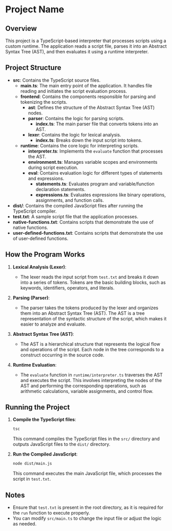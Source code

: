 # Project Name

## Overview

This project is a TypeScript-based interpreter that processes scripts using a custom runtime. The application reads a script file, parses it into an Abstract Syntax Tree (AST), and then evaluates it using a runtime interpreter.

## Project Structure

- **src**: Contains the TypeScript source files.
  - **main.ts**: The main entry point of the application. It handles file reading and initiates the script evaluation process.
  - **frontend**: Contains the components responsible for parsing and tokenizing the scripts.
    - **ast**: Defines the structure of the Abstract Syntax Tree (AST) nodes.
    - **parser**: Contains the logic for parsing scripts.
      - **index.ts**: The main parser file that converts tokens into an AST.
    - **lexer**: Contains the logic for lexical analysis.
      - **index.ts**: Breaks down the input script into tokens.
  - **runtime**: Contains the core logic for interpreting scripts.
    - **interpreter.ts**: Implements the `evaluate` function that processes the AST.
    - **environment.ts**: Manages variable scopes and environments during script execution.
    - **eval**: Contains evaluation logic for different types of statements and expressions.
      - **statements.ts**: Evaluates program and variable/function declaration statements.
      - **expressions.ts**: Evaluates expressions like binary operations, assignments, and function calls.
- **dist/**: Contains the compiled JavaScript files after running the TypeScript compiler.
- **test.txt**: A sample script file that the application processes.
- **native-functions.txt**: Contains scripts that demonstrate the use of native functions.
- **user-defined-functions.txt**: Contains scripts that demonstrate the use of user-defined functions.

## How the Program Works

1. **Lexical Analysis (Lexer)**: 
   - The lexer reads the input script from `test.txt` and breaks it down into a series of tokens. Tokens are the basic building blocks, such as keywords, identifiers, operators, and literals.

2. **Parsing (Parser)**:
   - The parser takes the tokens produced by the lexer and organizes them into an Abstract Syntax Tree (AST). The AST is a tree representation of the syntactic structure of the script, which makes it easier to analyze and evaluate.

3. **Abstract Syntax Tree (AST)**:
   - The AST is a hierarchical structure that represents the logical flow and operations of the script. Each node in the tree corresponds to a construct occurring in the source code.

4. **Runtime Evaluation**:
   - The `evaluate` function in `runtime/interpreter.ts` traverses the AST and executes the script. This involves interpreting the nodes of the AST and performing the corresponding operations, such as arithmetic calculations, variable assignments, and control flow.

## Running the Project

1. **Compile the TypeScript files**:

   ```bash
   tsc
   ```

   This command compiles the TypeScript files in the `src/` directory and outputs JavaScript files to the `dist/` directory.

2. **Run the Compiled JavaScript**:

   ```bash
   node dist/main.js
   ```

   This command executes the main JavaScript file, which processes the script in `test.txt`.

## Notes

- Ensure that `test.txt` is present in the root directory, as it is required for the `run` function to execute properly.
- You can modify `src/main.ts` to change the input file or adjust the logic as needed.
